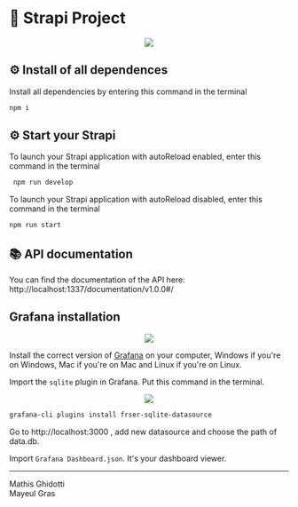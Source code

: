 #  🚀 Strapi Project 
<p align=center>
  <a href="https://github.com/">
    <img src="https://skillicons.dev/icons?i=github" />
  </a>
</p>

## ⚙️ Install of all dependences

Install all dependencies by entering this command in the terminal

````bash
npm i
````

## ⚙️ Start your Strapi


To launch your Strapi application with autoReload enabled, enter this command in the terminal

```bash
 npm run develop 
 ```

To launch your Strapi application with autoReload disabled, enter this command in the terminal

```bash
npm run start
```

## 📚 API documentation

You can find the documentation of the API here:
http://localhost:1337/documentation/v1.0.0#/

## Grafana installation
<p align=center>
  <a href="https://grafana.com/">
    <img src="https://skillicons.dev/icons?i=grafana" />
  </a>
</p>

Install the correct version of [Grafana](https://grafana.com/docs/grafana/latest/setup-grafana/installation/) on your computer, Windows if you're on Windows, Mac if you're on Mac and Linux if you're on Linux. 

Import the `sqlite` plugin in Grafana.
Put this command in the terminal.
<p align=center>
  <a href="https://www.sqlite.org/index.html">
    <img src="https://skillicons.dev/icons?i=sqlite" />
  </a>
</p> 

```bash
grafana-cli plugins install frser-sqlite-datasource
```

Go to http://localhost:3000 , add new datasource and choose the path of data.db. 

Import `Grafana Dashboard.json`.
It's your dashboard viewer.


-----
Mathis Ghidotti <br>
Mayeul Gras

